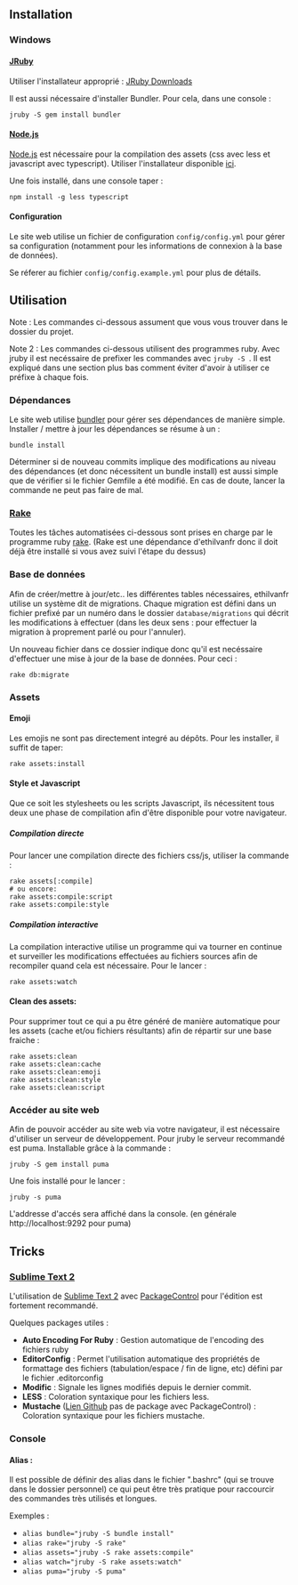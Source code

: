 ## Installation

### Windows

#### [JRuby][jruby]
Utiliser l'installateur approprié : [JRuby Downloads][jruby_download]

Il est aussi nécessaire d'installer Bundler. Pour cela, dans une console :

`jruby -S gem install bundler`


#### [Node.js][node]
[Node.js][node] est nécessaire pour la compilation des assets (css avec
less et javascript avec typescript). Utiliser l'installateur disponible
[ici][node_download].

Une fois installé, dans une console taper :

`npm install -g less typescript`


#### Configuration

Le site web utilise un fichier de configuration `config/config.yml` pour
gérer sa configuration (notamment pour les informations de connexion à
la base de données).

Se réferer au fichier `config/config.example.yml` pour plus de détails.



## Utilisation

Note : Les commandes ci-dessous assument que vous vous trouver dans
le dossier du projet.

Note 2 : Les commandes ci-dessous utilisent des programmes ruby.
Avec jruby il est necéssaire de prefixer les commandes avec `jruby -S `.
Il est expliqué dans une section plus bas comment éviter d'avoir à utiliser
ce préfixe à chaque fois.

### Dépendances

Le site web utilise [bundler][bundler] pour gérer ses dépendances de
manière simple.
Installer / mettre à jour les dépendances se résume à un :

`bundle install`

Déterminer si de nouveau commits implique des modifications au niveau
des dépendances (et donc nécessitent un bundle install) est aussi simple que
de vérifier si le fichier Gemfile a été modifié.
En cas de doute, lancer la commande ne peut pas faire de mal.

### [Rake][rake]

Toutes les tâches automatisées ci-dessous sont prises en charge par le
programme ruby [rake][rake]. (Rake est une dépendance d'ethilvanfr donc il
doit déjà être installé si vous avez suivi l'étape du dessus)


### Base de données

Afin de créer/mettre à jour/etc.. les différentes tables nécessaires,
ethilvanfr utilise un système dit de migrations. Chaque migration est
défini dans un fichier prefixé par un numéro dans le dossier
`database/migrations` qui décrit les modifications à effectuer
(dans les deux sens : pour effectuer la migration à proprement parlé ou
pour l'annuler).

Un nouveau fichier dans ce dossier indique donc qu'il est necéssaire
d'effectuer une mise à jour de la base de données.
Pour ceci :

`rake db:migrate`


### Assets

#### Emoji

Les emojis ne sont pas directement integré au dépôts. Pour les installer,
il suffit de taper:

`rake assets:install`


#### Style et Javascript

Que ce soit les stylesheets ou les scripts Javascript, ils nécessitent tous
deux une phase de compilation afin d'être disponible pour votre navigateur.

##### Compilation directe

Pour lancer une compilation directe des fichiers css/js,
utiliser la commande :

```
rake assets[:compile]
# ou encore:
rake assets:compile:script
rake assets:compile:style
```

##### Compilation interactive

La compilation interactive utilise un programme qui va tourner en continue
et surveiller les modifications effectuées au fichiers sources afin de
recompiler quand cela est nécessaire. Pour le lancer :

`rake assets:watch`


#### Clean des assets:

Pour supprimer tout ce qui a pu être généré de manière automatique pour les
assets (cache et/ou fichiers résultants) afin de répartir sur une base fraiche :

```
rake assets:clean
rake assets:clean:cache
rake assets:clean:emoji
rake assets:clean:style
rake assets:clean:script
```


### Accéder au site web
Afin de pouvoir accéder au site web via votre navigateur, il est
nécessaire d'utiliser un serveur de développement.
Pour jruby le serveur recommandé est puma.
Installable grâce à la commande :

`jruby -S gem install puma`

Une fois installé pour le lancer :

`jruby -s puma`

L'addresse d'accés sera affiché dans la console.
(en générale http://localhost:9292 pour puma)



## Tricks

### [Sublime Text 2][sublimetext2]
L'utilisation de [Sublime Text 2][sublimetext2] avec
[PackageControl][packagecontrol] pour l'édition est fortement recommandé.

Quelques packages utiles :

* **Auto Encoding For Ruby** :
  Gestion automatique de l'encoding des fichiers ruby
* **EditorConfig** :
  Permet l'utilisation automatique des propriétés de formattage des fichiers
  (tabulation/espace / fin de ligne, etc) défini par le fichier .editorconfig
* **Modific** :
  Signale les lignes modifiés depuis le dernier commit.
* **LESS** :
  Coloration syntaxique pour les fichiers less.
* **Mustache** ([Lien Github][mustacthe] pas de package avec PackageControl) :
  Coloration syntaxique pour les fichiers mustache.


### Console

#### Alias :

Il est possible de définir des alias dans le fichier ".bashrc"
(qui se trouve dans le dossier personnel) ce qui peut être très pratique
pour raccourcir des commandes très utilisés et longues.

Exemples :

* `alias bundle="jruby -S bundle install"`
* `alias rake="jruby -S rake"`
* `alias assets="jruby -S rake assets:compile"`
* `alias watch="jruby -S rake assets:watch"`
* `alias puma="jruby -S puma"`


[jruby]: http://jruby.org/
[jruby_download]: http://jruby.org/download
[node]: http://nodejs.org/
[node_download]: http://nodejs.org/download
[bundler]: http://gembundler.com/
[rake]: http://rake.rubyforge.org/
[sublimetext2]: http://sublimetext.com/2
[packagecontrol]: http://wbond.net/sublime_packages/package_control/installation
[mustacthe]: https://github.com/defunkt/Mustache.tmbundle
